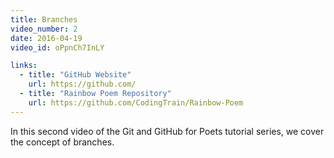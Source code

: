 ```yaml
---
title: Branches
video_number: 2
date: 2016-04-19
video_id: oPpnCh7InLY

links:
  - title: "GitHub Website"
    url: https://github.com/
  - title: "Rainbow Poem Repository"
    url: https://github.com/CodingTrain/Rainbow-Poem
---
```


In this second video of the Git and GitHub for Poets tutorial series, we cover the concept of branches.
